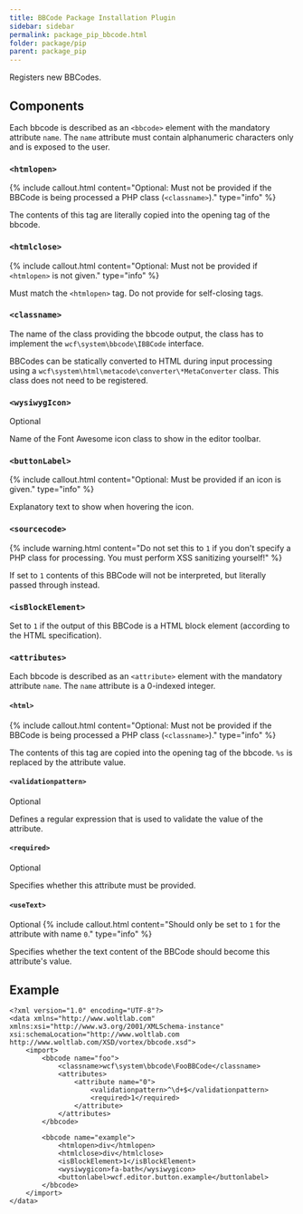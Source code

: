 ```yaml
---
title: BBCode Package Installation Plugin
sidebar: sidebar
permalink: package_pip_bbcode.html
folder: package/pip
parent: package_pip
---
```


Registers new BBCodes.

## Components

Each bbcode is described as an `<bbcode>` element with the mandatory attribute `name`.
The `name` attribute must contain alphanumeric characters only and is exposed to the user.

### `<htmlopen>`

{% include callout.html content="Optional: Must not be provided if the BBCode is being processed a PHP class (`<classname>`)." type="info" %}

The contents of this tag are literally copied into the opening tag of the bbcode.

### `<htmlclose>`

{% include callout.html content="Optional: Must not be provided if `<htmlopen>` is not given." type="info" %}

Must match the `<htmlopen>` tag.
Do not provide for self-closing tags.

### `<classname>`

The name of the class providing the bbcode output,
the class has to implement the `wcf\system\bbcode\IBBCode` interface.

BBCodes can be statically converted to HTML during input processing using a
`wcf\system\html\metacode\converter\*MetaConverter` class. This class does not
need to be registered.

### `<wysiwygIcon>`

<span class="label label-info">Optional</span>

Name of the Font Awesome icon class to show in the editor toolbar.

### `<buttonLabel>`

{% include callout.html content="Optional: Must be provided if an icon is given." type="info" %}

Explanatory text to show when hovering the icon.

### `<sourcecode>`

{% include warning.html content="Do not set this to `1` if you don't specify a PHP class for processing. You must perform XSS sanitizing yourself!" %}

If set to `1` contents of this BBCode will not be interpreted,
but literally passed through instead.

### `<isBlockElement>`

Set to `1` if the output of this BBCode is a HTML block element (according to the HTML specification).

### `<attributes>`

Each bbcode is described as an `<attribute>` element with the mandatory attribute `name`.
The `name` attribute is a 0-indexed integer.

#### `<html>`

{% include callout.html content="Optional: Must not be provided if the BBCode is being processed a PHP class (`<classname>`)." type="info" %}

The contents of this tag are copied into the opening tag of the bbcode.
`%s` is replaced by the attribute value.

#### `<validationpattern>`

<span class="label label-info">Optional</span>

Defines a regular expression that is used to validate the value of the attribute.

#### `<required>`

<span class="label label-info">Optional</span>

Specifies whether this attribute must be provided.

#### `<useText>`

<span class="label label-info">Optional</span>
{% include callout.html content="Should only be set to `1` for the attribute with name `0`." type="info" %}

Specifies whether the text content of the BBCode should become this attribute's value.

## Example

```
<?xml version="1.0" encoding="UTF-8"?>
<data xmlns="http://www.woltlab.com" xmlns:xsi="http://www.w3.org/2001/XMLSchema-instance" xsi:schemaLocation="http://www.woltlab.com http://www.woltlab.com/XSD/vortex/bbcode.xsd">
	<import>
		<bbcode name="foo">
			<classname>wcf\system\bbcode\FooBBCode</classname>
			<attributes>
				<attribute name="0">
					<validationpattern>^\d+$</validationpattern>
					<required>1</required>
				</attribute>
			</attributes>
		</bbcode>
		
		<bbcode name="example">
			<htmlopen>div</htmlopen>
			<htmlclose>div</htmlclose>
			<isBlockElement>1</isBlockElement>
			<wysiwygicon>fa-bath</wysiwygicon>
			<buttonlabel>wcf.editor.button.example</buttonlabel>
		</bbcode>
	</import>
</data>
```
